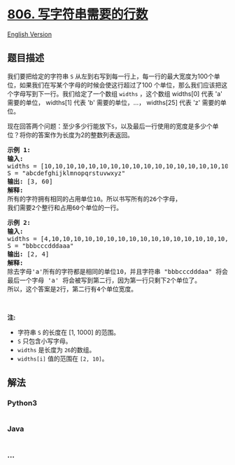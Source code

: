 # [806. 写字符串需要的行数](https://leetcode-cn.com/problems/number-of-lines-to-write-string)

[English Version](https://github.com/yanglr/leetcode-ac/blob/master/assets/0800-0899/0806.Number%20of%20Lines%20To%20Write%20String/README_EN.md)

## 题目描述

<!-- 这里写题目描述 -->

<p>我们要把给定的字符串 <code>S</code>&nbsp;从左到右写到每一行上，每一行的最大宽度为100个单位，如果我们在写某个字母的时候会使这行超过了100 个单位，那么我们应该把这个字母写到下一行。我们给定了一个数组&nbsp;<code>widths</code>&nbsp;，这个数组&nbsp;widths[0] 代表 &#39;a&#39; 需要的单位，&nbsp;widths[1] 代表 &#39;b&#39; 需要的单位，...，&nbsp;widths[25] 代表 &#39;z&#39; 需要的单位。</p>

<p>现在回答两个问题：至少多少行能放下<code>S</code>，以及最后一行使用的宽度是多少个单位？将你的答案作为长度为2的整数列表返回。</p>

<pre>
<strong>示例 1:</strong>
<strong>输入:</strong> 
widths = [10,10,10,10,10,10,10,10,10,10,10,10,10,10,10,10,10,10,10,10,10,10,10,10,10,10]
S = &quot;abcdefghijklmnopqrstuvwxyz&quot;
<strong>输出:</strong> [3, 60]
<strong>解释: 
</strong>所有的字符拥有相同的占用单位10。所以书写所有的26个字母，
我们需要2个整行和占用60个单位的一行。
</pre>

<pre>
<strong>示例 2:</strong>
<strong>输入:</strong> 
widths = [4,10,10,10,10,10,10,10,10,10,10,10,10,10,10,10,10,10,10,10,10,10,10,10,10,10]
S = &quot;bbbcccdddaaa&quot;
<strong>输出:</strong> [2, 4]
<strong>解释: 
</strong>除去字母&#39;a&#39;所有的字符都是相同的单位10，并且字符串 &quot;bbbcccdddaa&quot; 将会覆盖 9 * 10 + 2 * 4 = 98 个单位.
最后一个字母 &#39;a&#39; 将会被写到第二行，因为第一行只剩下2个单位了。
所以，这个答案是2行，第二行有4个单位宽度。
</pre>

<p>&nbsp;</p>

<p><strong>注:</strong></p>

<ul>
	<li>字符串&nbsp;<code>S</code> 的长度在&nbsp;[1, 1000] 的范围。</li>
	<li><code>S</code> 只包含小写字母。</li>
	<li><code>widths</code> 是长度为&nbsp;<code>26</code>的数组。</li>
	<li><code>widths[i]</code>&nbsp;值的范围在&nbsp;<code>[2, 10]</code>。</li>
</ul>


## 解法

<!-- 这里可写通用的实现逻辑 -->

<!-- tabs:start -->

### **Python3**

<!-- 这里可写当前语言的特殊实现逻辑 -->

```python

```

### **Java**

<!-- 这里可写当前语言的特殊实现逻辑 -->

```java

```

### **...**

```

```

<!-- tabs:end -->

